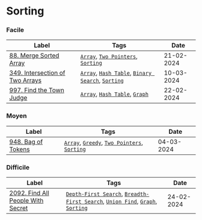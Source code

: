 # Sorting

### Facile

| Label                                                                           | Tags                                                                                                                     | Date       |
| ------------------------------------------------------------------------------- | ------------------------------------------------------------------------------------------------------------------------ | ---------- |
| [88. Merge Sorted Array](../0088.%20Merge%20Sorted%20Array/)                    | [`Array`](./array.md), [`Two Pointers`](./two_pointers.md), [`Sorting`](./sorting.md)                                    | 21-02-2024 |
| [349. Intersection of Two Arrays](../0349.%20Intersection%20of%20Two%20Arrays/) | [`Array`](./array.md), [`Hash Table`](./hash_table.md), [`Binary Search`](./binary_search.md), [`Sorting`](./sorting.md) | 10-03-2024 |
| [997. Find the Town Judge](../0997.%20Find%20the%20Town%20Judge/)               | [`Array`](./array.md), [`Hash Table`](./hash_table.md), [`Graph`](./graph.md)                                            | 22-02-2024 |

### Moyen

| Label                                               | Tags                                                                                                           | Date       |
| --------------------------------------------------- | -------------------------------------------------------------------------------------------------------------- | ---------- |
| [948. Bag of Tokens](../0948.%20Bag%20of%20Tokens/) | [`Array`](./array.md), [`Greedy`](./greedy.md), [`Two Pointers`](./two_pointers.md), [`Sorting`](./sorting.md) | 04-03-2024 |

### Difficile

| Label                                                                                | Tags                                                                                                                                                    | Date       |
| ------------------------------------------------------------------------------------ | ------------------------------------------------------------------------------------------------------------------------------------------------------- | ---------- |
| [2092. Find All People With Secret](../2092.%20Find%20All%20People%20With%20Secret/) | [`Depth-First Search`](./dfs.md), [`Breadth-First Search`](./bfs.md), [`Union Find`](./union_find.md), [`Graph`](./graph.md), [`Sorting`](./sorting.md) | 24-02-2024 |
